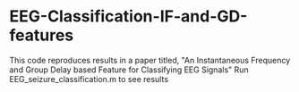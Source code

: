 # EEG-Classification-IF-and-GD-features
This code reproduces results in a paper titled, "An Instantaneous Frequency and Group Delay based Feature for
Classifying EEG Signals"
Run EEG_seizure_classification.m to see results
